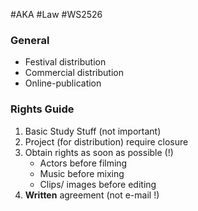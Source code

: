 #AKA #Law #WS2526 
### General
- Festival distribution
- Commercial distribution
- Online-publication
### Rights Guide
1. Basic Study Stuff (not important)
2. Project (for distribution) require closure
3. Obtain rights as soon as possible (!)
	- Actors before filming
	- Music before mixing
	- Clips/ images before editing
4. **Written** agreement (not e-mail !)